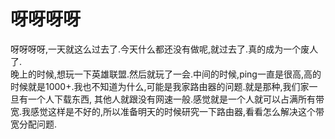 # 呀呀呀呀

呀呀呀呀,一天就这么过去了.今天什么都还没有做呢,就过去了.真的成为一个废人了.  
晚上的时候,想玩一下英雄联盟.然后就玩了一会.中间的时候,ping一直是很高,高的时候就是1000+.我也不知道为什么,可能是我家路由器的问题.就是那种,我们家一旦有一个人下载东西, 其他人就跟没有网速一般.感觉就是一个人就可以占满所有带宽.我感觉这样是不好的,所以准备明天的时候研究一下路由器,看看怎么解决这个带宽分配问题.
